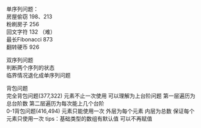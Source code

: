 单序列问题：  
房屋偷窃 198、213   
粉刷房子 256  
回文字符 132 （难）  
最长Fibonacci 873  
翻转硬币 926  



双序列问题  
判断两个序列的状态  
临界情况退化成单序列问题


背包问题  
完全背包问题(377,322) 元素不止一次使用 可以理解为上台阶问题 第一层遍历为总台阶数 第二层遍历为每次能上几个台阶  
0-1背包问题(416,494) 元素只能使用一次 外层为每个元素 内层为总数 保证每个元素只使用一次
tips：基础类型的数组有默认值 可以不再赋值  